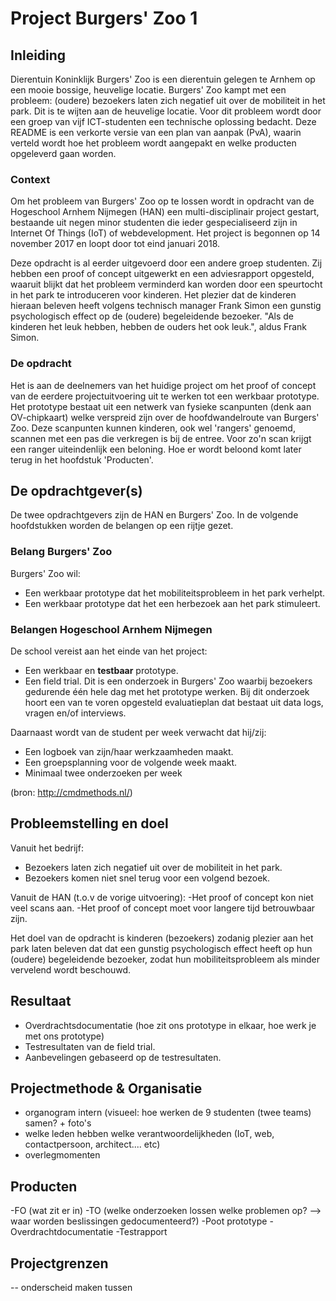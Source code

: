 # Project Burgers' Zoo 1

## Inleiding
Dierentuin Koninklijk Burgers' Zoo is een dierentuin gelegen te Arnhem op een mooie bossige, heuvelige locatie. Burgers' Zoo kampt met een probleem: (oudere) bezoekers laten zich negatief uit over de mobiliteit in het park. Dit is te wijten aan de heuvelige locatie. Voor dit probleem wordt door een groep van vijf ICT-studenten een technische oplossing bedacht. Deze README is een verkorte versie van een plan van aanpak (PvA), waarin verteld wordt hoe het probleem wordt aangepakt en welke producten opgeleverd gaan worden.

### Context
Om het probleem van Burgers' Zoo op te lossen wordt in opdracht van de Hogeschool Arnhem Nijmegen (HAN) een multi-disciplinair project gestart, bestaande uit negen minor studenten die ieder gespecialiseerd zijn in Internet Of Things (IoT) of webdevelopment. Het project is begonnen op 14 november 2017 en loopt door tot eind januari 2018.

Deze opdracht is al eerder uitgevoerd door een andere groep studenten. Zij hebben een proof of concept uitgewerkt en een adviesrapport opgesteld, waaruit blijkt dat het probleem verminderd kan worden door een speurtocht in het park te introduceren voor kinderen. Het plezier dat de kinderen hieraan beleven heeft volgens technisch manager Frank Simon een gunstig psychologisch effect op de (oudere) begeleidende bezoeker. "Als de kinderen het leuk hebben, hebben de ouders het ook leuk.", aldus Frank Simon.

### De opdracht
Het is aan de deelnemers van het huidige project om het proof of concept van de eerdere projectuitvoering uit te werken tot een werkbaar prototype. Het prototype bestaat uit een netwerk van fysieke scanpunten (denk aan OV-chipkaart) welke verspreid zijn over de hoofdwandelroute van Burgers' Zoo. Deze scanpunten kunnen kinderen, ook wel 'rangers' genoemd, scannen met een pas die verkregen is bij de entree. Voor zo'n scan krijgt een ranger uiteindenlijk een beloning. Hoe er wordt beloond komt later terug in het hoofdstuk 'Producten'.

## De opdrachtgever(s)
De twee opdrachtgevers zijn de HAN en Burgers' Zoo. In de volgende hoofdstukken worden de belangen op een rijtje gezet.

### Belang Burgers' Zoo
Burgers' Zoo wil:

- Een werkbaar prototype dat het mobiliteitsprobleem in het park verhelpt.
- Een werkbaar prototype dat het een herbezoek aan het park stimuleert.

### Belangen Hogeschool Arnhem Nijmegen
De school vereist aan het einde van het project:
- Een werkbaar en **testbaar** prototype.
- Een field trial. Dit is een onderzoek in Burgers' Zoo waarbij bezoekers gedurende één hele dag met het prototype werken. Bij dit onderzoek hoort een van te voren opgesteld evaluatieplan dat bestaat uit data logs, vragen en/of interviews.

Daarnaast wordt van de student per week verwacht dat hij/zij:
- Een logboek van zijn/haar werkzaamheden maakt.
- Een groepsplanning voor de volgende week maakt.
- Minimaal twee onderzoeken per week

(bron: http://cmdmethods.nl/)

## Probleemstelling en doel
Vanuit het bedrijf:
- Bezoekers laten zich negatief uit over de mobiliteit in het park. 
- Bezoekers komen niet snel terug voor een volgend bezoek.

Vanuit de HAN (t.o.v de vorige uitvoering):
-Het proof of concept kon niet veel scans aan.
-Het proof of concept moet voor langere tijd betrouwbaar zijn.

Het doel van de opdracht is kinderen (bezoekers) zodanig plezier aan het park laten beleven dat dat een gunstig psychologisch effect heeft op hun (oudere) begeleidende bezoeker, zodat hun mobiliteitsprobleem als minder vervelend wordt beschouwd. 

## Resultaat

- Overdrachtsdocumentatie (hoe zit ons prototype in elkaar, hoe werk je met ons prototype)
- Testresultaten van de field trial.
- Aanbevelingen gebaseerd op de testresultaten.



## Projectmethode & Organisatie

- organogram intern (visueel: hoe werken de 9 studenten (twee teams) samen? + foto's
- welke leden hebben welke verantwoordelijkheden (IoT, web, contactpersoon, architect.... etc)
- overlegmomenten


## Producten

-FO (wat zit er in)
-TO (welke onderzoeken lossen welke problemen op? --> waar worden beslissingen gedocumenteerd?)
-Poot prototype
-Overdrachtdocumentatie
-Testrapport

## Projectgrenzen

-- onderscheid maken tussen


